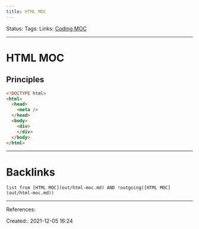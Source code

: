 ```yaml
---
title: HTML MOC
---
```

Status: 
Tags: 
Links: [Coding MOC](out/coding-moc.md)
___
# HTML MOC
## Principles
```html
<!DOCTYPE html>
<html>
  <head>
    <meta />
  </head>
  <body>
    <div>
    </div>
  </body>
</html>
```
___
# Backlinks
```dataview
list from [HTML MOC](out/html-moc.md) AND !outgoing([HTML MOC](out/html-moc.md))
```
___
References:

Created:: 2021-12-05 16:24
